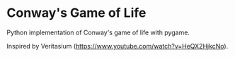 # Conway's Game of Life
Python implementation of Conway's game of life with pygame.

Inspired by Veritasium (https://www.youtube.com/watch?v=HeQX2HjkcNo).
